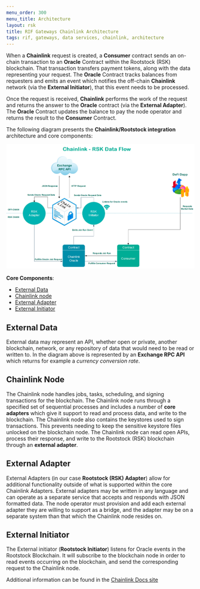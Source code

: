 ```yaml
---
menu_order: 300
menu_title: Architecture
layout: rsk
title: RIF Gateways Chainlink Architecture
tags: rif, gateways, data services, chainlink, architecture
---
```


When a **Chainlink** request is created, a **Consumer** contract sends an on-chain transaction to an **Oracle** Contract within the Rootstock (RSK) blockchain. That transaction transfers payment tokens, along with the data representing your request. The **Oracle** Contract tracks balances from requesters and emits an event which notifies the off-chain **Chainlink** network (via the **External Initiator**), that this event needs to be processed.

Once the request is received, **Chainlink** performs the work of the request and returns the answer to the **Oracle** contract (via the **External Adapter**). The **Oracle** Contract updates the balance to pay the node operator and returns the result to the **Consumer** Contract.

The following diagram presents the **Chainlink/Rootstock integration** architecture and core components:
 

![Chainlink architecture](/assets/img/rif-gateways/rifgwy-chainlink.png)

**Core Components**:

- [External Data](#external-data)
- [Chainlink node](#chainlink-node)
- [External Adapter](#external-adapter)
- [External Initiator](#external-initiator)


## External Data

External data may represent an API, whether open or private, another blockchain, network, or any repository of data that would need to be read or written to. In the diagram above is represented by an **Exchange RPC API** which returns for example a *currency conversion rate*.

## Chainlink Node

The Chainlink node handles jobs, tasks, scheduling, and signing transactions for the blockchain. The Chainlink node runs through a specified set of sequential processes and includes a number of **core adapters** which give it support to read and process data, and write to the blockchain. The Chainlink node also contains the keystores used to sign transactions. This prevents needing to keep the sensitive keystore files unlocked on the blockchain node. The Chainlink node can read open APIs, process their response, and write to the Rootstock (RSK) blockchain through an **external adapter**.

## External Adapter

External Adapters (in our case **Rootstock (RSK) Adapter**) allow for additional functionality outside of what is supported within the core Chainlink Adapters. External adapters may be written in any language and can operate as a separate service that accepts and responds with JSON formatted data. The node operator must provision and add each external adapter they are willing to support as a bridge, and the adapter may be on a separate system than that which the Chainlink node resides on.

## External Initiator

The External initiator  (**Rootstock Initiator**) listens for Oracle events in the Rootstock Blockchain. It will subscribe to the blockchain node in order to read events occurring on the blockchain, and send the corresponding request to the Chainlink node.



Additional information can be found in the [Chainlink Docs site](https://docs.chain.link/docs/architecture-overview)




